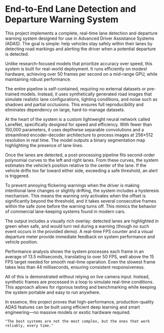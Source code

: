 # End-to-End Lane Detection and Departure Warning System 

This project implements a complete, real-time lane detection and departure warning system designed for use in Advanced Driver Assistance Systems (ADAS). 
The goal is simple: help vehicles stay safely within their lanes by detecting road markings and alerting the driver when a potential departure is detected. 

Unlike research-focused models that prioritize accuracy over speed, this system is built for real-world deployment. It runs efficiently on modest hardware, achieving over 50 frames per second on a mid-range GPU, while maintaining robust performance. 

The entire pipeline is self-contained, requiring no external datasets or pre-trained models. Instead, it uses synthetically generated road images that simulate realistic lane configurations, lighting conditions, and noise such as shadows and partial occlusions. This ensures full reproducibility and eliminates dependency on large, hard-to-manage datasets. 

At the heart of the system is a custom lightweight neural network called LaneNet, specifically designed for speed and efficiency. With fewer than 150,000 parameters, it uses depthwise separable convolutions and a streamlined encoder-decoder architecture to process images at 256×512 resolution in real time. The model outputs a binary segmentation map highlighting the presence of lane lines. 

Once the lanes are detected, a post-processing pipeline fits second-order polynomial curves to the left and right lanes. From these curves, the system estimates the vehicle’s position relative to the center of the lane. If the vehicle drifts too far toward either side, exceeding a safe threshold, an alert is triggered. 

To prevent annoying flickering warnings when the driver is making intentional lane changes or slightly drifting, the system includes a hysteresis mechanism. This means the warning only activates when the offset is significantly beyond the threshold, and it takes several consecutive frames within the safe zone before the warning turns off. This mimics the behavior of commercial lane-keeping systems found in modern cars. 

The output includes a visually rich overlay: detected lanes are highlighted in green when safe, and would turn red during a warning (though no such event occurs in the provided demo). A real-time FPS counter and a visual departure meter provide immediate feedback on system performance and vehicle position. 

Performance analysis shows the system processes each frame in an average of 13.5 milliseconds, translating to over 50 FPS, well above the 15 FPS target needed for smooth real-time operation. Even the slowest frame takes less than 44 milliseconds, ensuring consistent responsiveness. 

All of this is demonstrated without relying on live camera input. Instead, synthetic frames are processed in a loop to simulate real-time conditions. This approach allows for rigorous testing and benchmarking while keeping the system portable and easy to run anywhere. 

In essence, this project proves that high-performance, production-quality ADAS features can be built using efficient deep learning and smart engineering—no massive models or exotic hardware required. 

    "The best systems are not the most complex, but the ones that work reliably, every time." 
     
